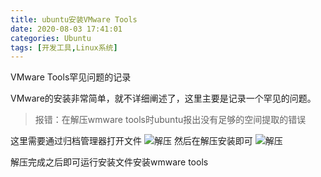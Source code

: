 ```yaml
---
title: ubuntu安装VMware Tools
date: 2020-08-03 17:41:01
categories: Ubuntu
tags: [开发工具,Linux系统]
---
```

VMware Tools罕见问题的记录

<!--more-->

VMware的安装非常简单，就不详细阐述了，这里主要是记录一个罕见的问题。


>报错：在解压wmware tools时ubuntu报出没有足够的空间提取的错误

这里需要通过归档管理器打开文件
![解压](/images/2020080301.png)
然后在解压安装即可
![解压](/images/2020080302.png)

解压完成之后即可运行安装文件安装wmware tools
